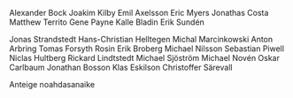 Alexander Bock
Joakim Kilby
Emil Axelsson
Eric Myers
Jonathas Costa
Matthew Territo
Gene Payne
Kalle Bladin
Erik Sundén

Jonas Strandstedt
Hans-Christian Helltegen
Michal Marcinkowski
Anton Arbring
Tomas Forsyth Rosin
Erik Broberg
Michael Nilsson
Sebastian Piwell
Niclas Hultberg
Rickard Lindtstedt
Michael Sjöström
Michael Novén
Oskar Carlbaum
Jonathan Bosson
Klas Eskilson
Christoffer Särevall

Anteige
noahdasanaike

